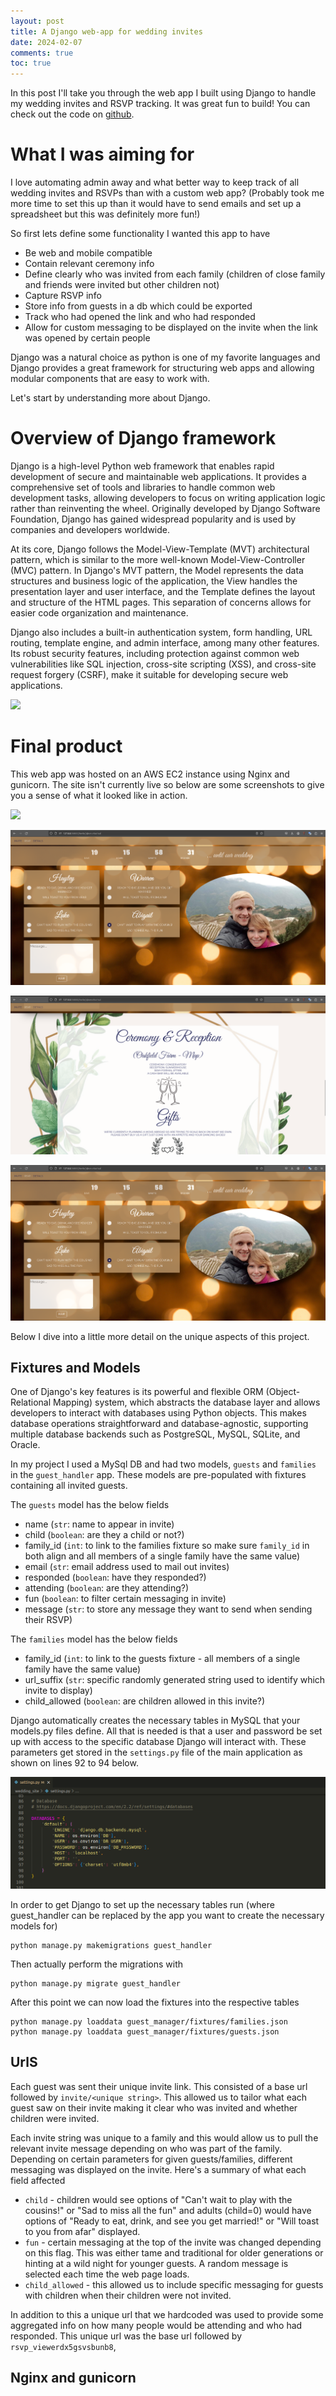 ```yaml
---
layout: post
title: A Django web-app for wedding invites
date: 2024-02-07 
comments: true
toc: true
---
```


In this post I'll take you through the web app I built using Django to handle my wedding invites and RSVP tracking. It was great fun to build! You can check out the code on [github](https://github.com/ellendmk/django-wedding-site).

# What I was aiming for

I love automating admin away and what better way to keep track of all wedding invites and RSVPs than with a custom web app? (Probably took me more time to set this up than it would have to send emails and set up a spreadsheet but this was definitely more fun!)

So first lets define some functionality I wanted this app to have

- Be web and mobile compatible
- Contain relevant ceremony info
- Define clearly who was invited from each family (children of close family and friends were invited but other children not)
- Capture RSVP info
- Store info from guests in a db which could be exported 
- Track who had opened the link and who had responded
- Allow for custom messaging to be displayed on the invite when the link was opened by certain people

Django was a natural choice as python is one of my favorite languages and Django provides a great framework for structuring web apps and allowing modular components that are easy to work with.

Let's start by understanding more about Django.

# Overview of Django framework

Django is a high-level Python web framework that enables rapid development of secure and maintainable web applications. It provides a comprehensive set of tools and libraries to handle common web development tasks, allowing developers to focus on writing application logic rather than reinventing the wheel. Originally developed by Django Software Foundation, Django has gained widespread popularity and is used by companies and developers worldwide.

At its core, Django follows the Model-View-Template (MVT) architectural pattern, which is similar to the more well-known Model-View-Controller (MVC) pattern. In Django's MVT pattern, the Model represents the data structures and business logic of the application, the View handles the presentation layer and user interface, and the Template defines the layout and structure of the HTML pages. This separation of concerns allows for easier code organization and maintenance.

Django also includes a built-in authentication system, form handling, URL routing, template engine, and admin interface, among many other features. Its robust security features, including protection against common web vulnerabilities like SQL injection, cross-site scripting (XSS), and cross-site request forgery (CSRF), make it suitable for developing secure web applications.

![](/img/django_structure_cropped.png)

# Final product

This web app was hosted on an AWS EC2 instance using Nginx and gunicorn. The site isn't currently live so below are some screenshots to give you a sense of what it looked like in action.

![](/img/wedding_site_cropped.png?raw=true)

![](https://github.com/ellendmk/ellendmk.github.io/blob/gh-pages/_posts/img/RSVP_cropped.png?raw=true)

![](https://github.com/ellendmk/ellendmk.github.io/blob/gh-pages/_posts/img/invite.png?raw=true)

![](https://github.com/ellendmk/ellendmk.github.io/blob/gh-pages/_posts/img/RSVP_cropped.png?raw=true)

Below I dive into a little more detail on the unique aspects of this project.

## Fixtures and Models

One of Django's key features is its powerful and flexible ORM (Object-Relational Mapping) system, which abstracts the database layer and allows developers to interact with databases using Python objects. This makes database operations straightforward and database-agnostic, supporting multiple database backends such as PostgreSQL, MySQL, SQLite, and Oracle.

In my project I used a MySql DB and had two models, `guests` and `families` in the `guest_handler` app. These models are pre-populated with fixtures containing all invited guests.

The `guests` model has the below fields

- name (`str`: name to appear in invite)
- child (`boolean`: are they a child or not?)
- family_id (`int`: to link to the families fixture so make sure `family_id` in both align and all members of a single family have the same value)
- email (`str`: email address used to mail out invites)
- responded (`boolean`: have they responded?)
- attending (`boolean`: are they attending?)
- fun (`boolean`: to filter certain messaging in invite)
- message (`str`: to store any message they want to send when sending their RSVP)

The `families` model has the below fields

- family_id (`int`: to link to the guests fixture - all members of a single family have the same value)
- url_suffix (`str`: specific randomly generated string used to identify which invite to display)
- child_allowed (`boolean`: are children allowed in this invite?)

Django automatically creates the necessary tables in MySQL that your models.py files define. All that is needed is that a user and password be set up with access to the specific database Django will interact with. These parameters get stored in the `settings.py` file of the main application as shown on lines 92 to 94 below.

![](https://github.com/ellendmk/ellendmk.github.io/blob/gh-pages/_posts/img/django_models_cropped.png?raw=true)

In order to get Django to set up the necessary tables run (where guest_handler can be replaced by the app you want to create the necessary models for)

```
python manage.py makemigrations guest_handler
```

Then actually perform the migrations with

```
python manage.py migrate guest_handler
```

After this point we can now load the fixtures into the respective tables

```
python manage.py loaddata guest_manager/fixtures/families.json
python manage.py loaddata guest_manager/fixtures/guests.json
```

## UrlS

Each guest was sent their unique invite link. This consisted of a base url followed by `invite/<unique string>`. This allowed us to tailor what each guest saw on their invite making it clear who was invited and whether children were invited.

Each invite string was unique to a family and this would allow us to pull the relevant invite message depending on who was part of the family. Depending on certain parameters for given guests/families, different messaging was displayed on the invite. Here's a summary of what each field affected

- `child` - children would see options of "Can't wait to play with the cousins!" or "Sad to miss all the fun" and adults (child=0) would have options of "Ready to eat, drink, and see you get married!" or "Will toast to you from afar" displayed.
- `fun` - certain messaging at the top of the invite was changed depending on this flag. This was either tame and traditional for older generations or hinting at a wild night for younger guests. A random message is selected each time the web page loads.
- `child_allowed` - this allowed us to include specific messaging for guests with children when their children were not invited.

In addition to this a unique url that we hardcoded was used to provide some aggregated info on how many people would be attending and who had responded. This unique url was the base url followed by `rsvp_viewerdx5gsvsbunb8`,

## Nginx and gunicorn